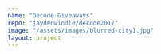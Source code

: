 ```yaml
---
name: "Decode Giveaways"
repo: "jaydenwindle/decode2017"
image: "/assets/images/blurred-city1.jpg"
layout: project 
---
```

